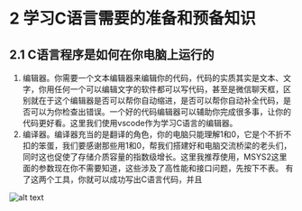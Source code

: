 # 2 学习C语言需要的准备和预备知识

## 2.1 C语言程序是如何在你电脑上运行的
1. 编辑器。你需要一个文本编辑器来编辑你的代码，代码的实质其实是文本、文字，你用任何一个可以编辑文字的软件都可以写代码，甚至是微信聊天框，区别就在于这个编辑器是否可以帮你自动缩进，是否可以帮你自动补全代码，是否可以为你检查出错误。一个好的代码编辑器可以辅助你完成很多事，让你的代码更好看。这里我们使用vscode作为学习C语言的编辑器。
2. 编译器。编译器充当的是翻译的角色，你的电脑只能理解1和0，它是个不折不扣的笨蛋，我们要感谢那些用1和0，帮我们搭建好和电脑交流桥梁的老头们，同时这也促使了存储介质容量的指数级增长。这里我推荐使用，MSYS2这里面的参数现在你不需要知道，这些涉及了高性能和接口问题，先按下不表。
有了这两个工具，你就可以成功写出C语言代码，并且
 
 
![alt text](123.png)